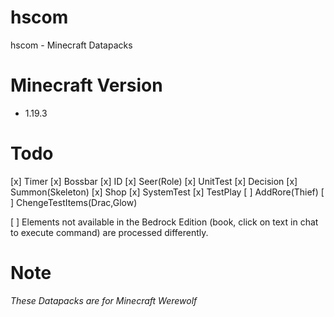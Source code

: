 # hscom

hscom - Minecraft Datapacks

# Minecraft Version

* 1.19.3

# Todo
[x] Timer
[x] Bossbar
[x] ID
[x] Seer(Role)
[x] UnitTest
[x] Decision
[x] Summon(Skeleton)
[x] Shop
[x] SystemTest
[x] TestPlay
[ ] AddRore(Thief)
[ ] ChengeTestItems(Drac,Glow)

[ ] Elements not available in the Bedrock Edition (book, click on text in chat to execute command) are processed differently.

# Note

*These Datapacks are for Minecraft Werewolf*